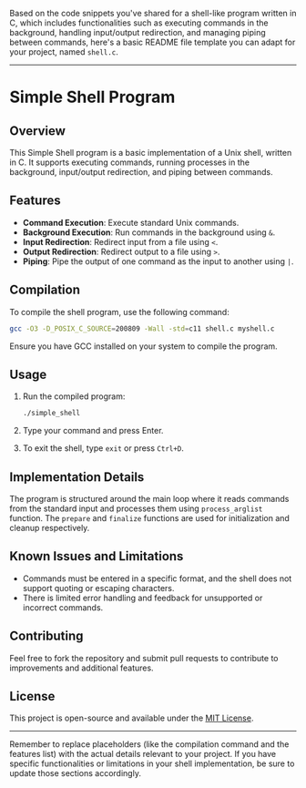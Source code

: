 Based on the code snippets you've shared for a shell-like program written in C, which includes functionalities such as executing commands in the background, handling input/output redirection, and managing piping between commands, here's a basic README file template you can adapt for your project, named `shell.c`.

---

# Simple Shell Program

## Overview

This Simple Shell program is a basic implementation of a Unix shell, written in C. It supports executing commands, running processes in the background, input/output redirection, and piping between commands.

## Features

- **Command Execution**: Execute standard Unix commands.
- **Background Execution**: Run commands in the background using `&`.
- **Input Redirection**: Redirect input from a file using `<`.
- **Output Redirection**: Redirect output to a file using `>`.
- **Piping**: Pipe the output of one command as the input to another using `|`.

## Compilation

To compile the shell program, use the following command:

```bash
gcc -O3 -D_POSIX_C_SOURCE=200809 -Wall -std=c11 shell.c myshell.c
```

Ensure you have GCC installed on your system to compile the program.

## Usage

1. Run the compiled program:

   ```bash
   ./simple_shell
   ```

2. Type your command and press Enter.

3. To exit the shell, type `exit` or press `Ctrl+D`.

## Implementation Details

The program is structured around the main loop where it reads commands from the standard input and processes them using `process_arglist` function. The `prepare` and `finalize` functions are used for initialization and cleanup respectively.

## Known Issues and Limitations

- Commands must be entered in a specific format, and the shell does not support quoting or escaping characters.
- There is limited error handling and feedback for unsupported or incorrect commands.

## Contributing

Feel free to fork the repository and submit pull requests to contribute to improvements and additional features.

## License

This project is open-source and available under the [MIT License](https://opensource.org/licenses/MIT).

---

Remember to replace placeholders (like the compilation command and the features list) with the actual details relevant to your project. If you have specific functionalities or limitations in your shell implementation, be sure to update those sections accordingly.
